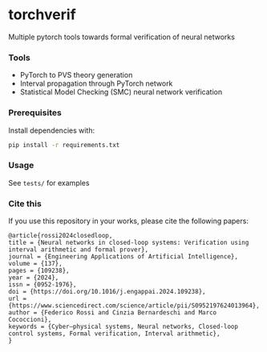 # torchverif
Multiple pytorch tools towards formal verification of neural networks

### Tools

- PyTorch to PVS theory generation
- Interval propagation through PyTorch network
- Statistical Model Checking (SMC) neural network verification

### Prerequisites

Install dependencies with:

```bash
pip install -r requirements.txt
```

### Usage

See `tests/` for examples



### Cite this

If you use this repository in your works, please cite the following papers:

```
@article{rossi2024closedloop,
title = {Neural networks in closed-loop systems: Verification using interval arithmetic and formal prover},
journal = {Engineering Applications of Artificial Intelligence},
volume = {137},
pages = {109238},
year = {2024},
issn = {0952-1976},
doi = {https://doi.org/10.1016/j.engappai.2024.109238},
url = {https://www.sciencedirect.com/science/article/pii/S0952197624013964},
author = {Federico Rossi and Cinzia Bernardeschi and Marco Cococcioni},
keywords = {Cyber–physical systems, Neural networks, Closed-loop control systems, Formal verification, Interval arithmetic},
}
```
